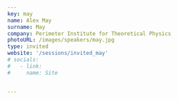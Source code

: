 ```yaml
---
key: may
name: Alex May 
surname: May
company: Perimeter Institute for Theoretical Physics
photoURL: /images/speakers/may.jpg
type: invited
website: '/sessions/invited_may'
# socials:
#   - link: 
#     name: Site


---
```

